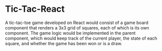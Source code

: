 # Tic-Tac-React
A tic-tac-toe game developed on React would consist of a game board component that renders a 3x3 grid of squares, each of which is its own component. The game logic would be implemented in the parent component, which would keep track of the current player, the state of each square, and whether the game has been won or is a draw.
